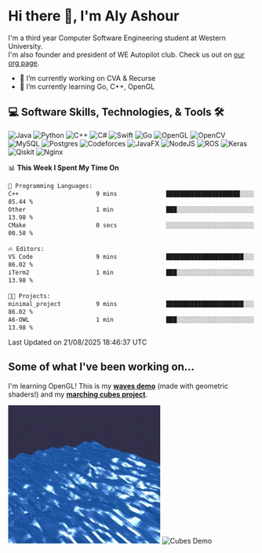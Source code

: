 # Hi there 👋, I'm Aly Ashour
I'm a third year Computer Software Engineering student at Western University.  
I'm also founder and president of WE Autopilot club. Check us out on [our org page](https://github.com/WE-Autopilot).

- 🔭 I’m currently working on CVA & Recurse
- 🌱 I’m currently learning Go, C++, OpenGL

## 💻 Software Skills, Technologies, & Tools 🛠️

![Java](https://img.shields.io/badge/java-%23ED8B00.svg?style=for-the-badge&logo=openjdk&logoColor=white)
![Python](https://img.shields.io/badge/python-3670A0?style=for-the-badge&logo=python&logoColor=ffdd54)
![C++](https://img.shields.io/badge/c++-%2300599C.svg?style=for-the-badge&logo=c%2B%2B&logoColor=white)
![C#](https://img.shields.io/badge/c%23-%23239120.svg?style=for-the-badge&logo=csharp&logoColor=white)
![Swift](https://img.shields.io/badge/swift-F54A2A?style=for-the-badge&logo=swift&logoColor=white)
![Go](https://img.shields.io/badge/go-%2300ADD8.svg?style=for-the-badge&logo=go&logoColor=white)
![OpenGL](https://img.shields.io/badge/OpenGL-%23FFFFFF.svg?style=for-the-badge&logo=opengl)
![OpenCV](https://img.shields.io/badge/opencv-%23white.svg?style=for-the-badge&logo=opencv&logoColor=white)
![MySQL](https://img.shields.io/badge/mysql-4479A1.svg?style=for-the-badge&logo=mysql&logoColor=white)
![Postgres](https://img.shields.io/badge/postgres-%23316192.svg?style=for-the-badge&logo=postgresql&logoColor=white)
![Codeforces](https://img.shields.io/badge/Codeforces-445f9d?style=for-the-badge&logo=Codeforces&logoColor=white)
![JavaFX](https://img.shields.io/badge/javafx-%23FF0000.svg?style=for-the-badge&logo=javafx&logoColor=white)
![NodeJS](https://img.shields.io/badge/node.js-6DA55F?style=for-the-badge&logo=node.js&logoColor=white)
![ROS](https://img.shields.io/badge/ros-%230A0FF9.svg?style=for-the-badge&logo=ros&logoColor=white)
![Keras](https://img.shields.io/badge/Keras-%23D00000.svg?style=for-the-badge&logo=Keras&logoColor=white)
![Qiskit](https://img.shields.io/badge/Qiskit-%236929C4.svg?style=for-the-badge&logo=Qiskit&logoColor=white)
![Nginx](https://img.shields.io/badge/nginx-%23009639.svg?style=for-the-badge&logo=nginx&logoColor=white)
<br>


<!--START_SECTION:waka-->
📊 **This Week I Spent My Time On** 

```text
💬 Programming Languages: 
C++                      9 mins              █████████████████████░░░░   85.44 % 
Other                    1 min               ███░░░░░░░░░░░░░░░░░░░░░░   13.98 % 
CMake                    0 secs              ░░░░░░░░░░░░░░░░░░░░░░░░░   00.58 % 

🔥 Editors: 
VS Code                  9 mins              ██████████████████████░░░   86.02 % 
iTerm2                   1 min               ███░░░░░░░░░░░░░░░░░░░░░░   13.98 % 

🐱‍💻 Projects: 
minimal_project          9 mins              ██████████████████████░░░   86.02 % 
A6-OWL                   1 min               ███░░░░░░░░░░░░░░░░░░░░░░   13.98 % 
```


 Last Updated on 21/08/2025 18:46:37 UTC
<!--END_SECTION:waka-->

<h2>Some of what I've been working on...</h2>

I'm learning OpenGL!
This is my **[waves demo](https://github.com/alyashour/Gerstner-waves)** (made with geometric shaders!) and my **[marching cubes project](https://github.com/alyashour/Marching-Cube-Renderer)**.
<p>
  <img src="./assets/demo_waves.gif" alt="Waves Demo" width="310"/>
  <img src="./assets/demo_marching_cubes.gif" alt="Cubes Demo" width="378"/>
</p>
